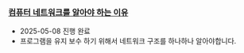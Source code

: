 ### [컴퓨터 네트워크를 알아야 하는 이유](https://www.inflearn.com/courses/lecture?courseId=335940&unitId=261899&subtitleLanguage=ko)

- 2025-05-08 진행 완료
- 프로그램을 유지 보수 하기 위해서 네트워크 구조를 하나하나 알아야합니다.
